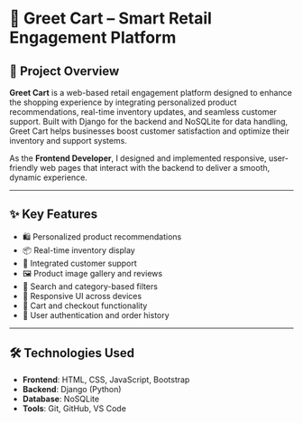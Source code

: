 # 🛒 Greet Cart – Smart Retail Engagement Platform

## 📌 Project Overview

**Greet Cart** is a web-based retail engagement platform designed to enhance the shopping experience by integrating personalized product recommendations, real-time inventory updates, and seamless customer support. Built with Django for the backend and NoSQLite for data handling, Greet Cart helps businesses boost customer satisfaction and optimize their inventory and support systems.

As the **Frontend Developer**, I designed and implemented responsive, user-friendly web pages that interact with the backend to deliver a smooth, dynamic experience.

---

## ✨ Key Features

- 🛍️ Personalized product recommendations  
- 📦 Real-time inventory display  
- 💬 Integrated customer support  
- 🖼️ Product image gallery and reviews  
- 🔎 Search and category-based filters  
- 📱 Responsive UI across devices  
- 🧾 Cart and checkout functionality  
- 🔐 User authentication and order history

---

## 🛠️ Technologies Used

- **Frontend**: HTML, CSS, JavaScript, Bootstrap  
- **Backend**: Django (Python)  
- **Database**: NoSQLite  
- **Tools**: Git, GitHub, VS Code

